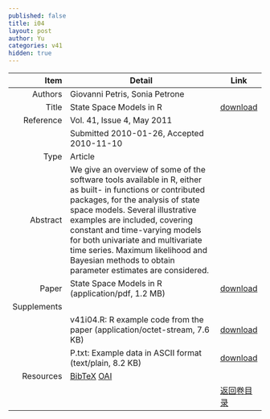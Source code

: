 ```yaml
---
published: false
title: i04
layout: post
author: Yu
categories: v41
hidden: true
---
```


| Item | Detail | Link |
|---:|---|---|
| Authors | Giovanni Petris, Sonia Petrone| |
| Title |State Space Models in R | [download](http://www.jstatsoft.org/v41/i04/paper) |
| Reference |Vol. 41, Issue 4, May 2011 | |
| | Submitted 2010-01-26, Accepted 2010-11-10| | 
| Type | Article| |
| Abstract | We give an overview of some of the software tools available in R, either as built- in functions or contributed packages, for the analysis of state space models. Several illustrative examples are included, covering constant and time-varying models for both univariate and multivariate time series. Maximum likelihood and Bayesian methods to obtain parameter estimates are considered.| |
| Paper | State Space Models in R  (application/pdf, 1.2 MB)| [download](http://www.jstatsoft.org/v41/i04/paper) |
| Supplements | | |
| |v41i04.R: R example code from the paper  (application/octet-stream, 7.6 KB)|  [download](http://www.jstatsoft.org/v41/i04/supp/1) |
| |P.txt:    Example data in ASCII format  (text/plain, 8.2 KB)|  [download](http://www.jstatsoft.org/v41/i04/supp/2) |
| Resources | [BibTeX](http://www.jstatsoft.org/v41/i04/bibtex) [OAI](http://www.jstatsoft.org/oai?verb=GetRecord&identifier=oai.jstatsoft/v41/i04&prefix=oai_dc)| |
| |  | [返回卷目录]({{site.baseurl}}/volume/v41.html) |